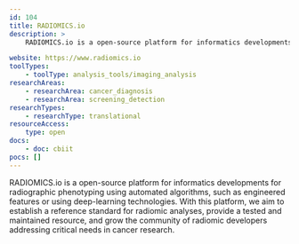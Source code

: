 ```yaml
---
id: 104
title: RADIOMICS.io
description: >
    RADIOMICS.io is a open-source platform for informatics developments for radiographic phenotyping using automated algorithms, such as engineered features or using deep-learning technologies.

website: https://www.radiomics.io
toolTypes:
    - toolType: analysis_tools/imaging_analysis
researchAreas:
    - researchArea: cancer_diagnosis
    - researchArea: screening_detection
researchTypes:
    - researchType: translational
resourceAccess:
    type: open
docs:
    - doc: cbiit
pocs: []        
---
```

RADIOMICS.io is a open-source platform for informatics developments for radiographic phenotyping using automated algorithms, such as engineered features or using deep-learning technologies. With this platform, we aim to establish a reference standard for radiomic analyses, provide a tested and maintained resource, and grow the community of radiomic developers addressing critical needs in cancer research.